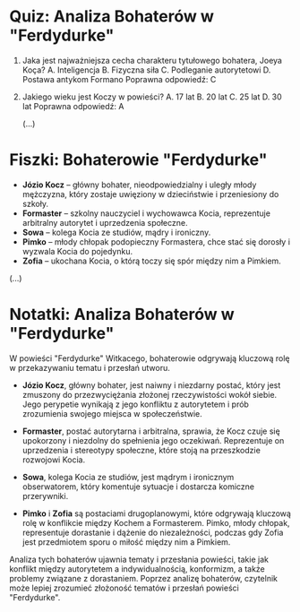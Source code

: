  # Quiz: Analiza Bohaterów w "Ferdydurke"

1. Jaka jest najważniejsza cecha charakteru tytułowego bohatera, Joeya Koça?
   A. Inteligencja
   B. Fizyczna siła
   C. Podleganie autorytetowi
   D. Postawa antykom Formano
   Poprawna odpowiedź: C

2. Jakiego wieku jest Koczy w powieści?
   A. 17 lat
   B. 20 lat
   C. 25 lat
   D. 30 lat
   Poprawna odpowiedź: A

   (...)

# Fiszki: Bohaterowie "Ferdydurke"

- **Józio Kocz** – główny bohater, nieodpowiedzialny i uległy młody mężczyzna, który zostaje uwięziony w dzieciństwie i przeniesiony do szkoły.
- **Formaster** – szkolny nauczyciel i wychowawca Kocia, reprezentuje arbitralny autorytet i uprzedzenia społeczne.
- **Sowa** – kolega Kocia ze studiów, mądry i ironiczny.
- **Pimko** – młody chłopak podopieczny Formastera, chce stać się dorosły i wyzwala Kocia do pojedynku.
- **Zofia** – ukochana Kocia, o którą toczy się spór między nim a Pimkiem.

(...)

# Notatki: Analiza Bohaterów w "Ferdydurke"

W powieści "Ferdydurke" Witkacego, bohaterowie odgrywają kluczową rolę w przekazywaniu tematu i przesłań utworu.

- **Józio Kocz**, główny bohater, jest naiwny i niezdarny postać, który jest zmuszony do przezwyciężania złożonej rzeczywistości wokół siebie. Jego perypetie wynikają z jego konfliktu z autorytetem i prób zrozumienia swojego miejsca w społeczeństwie.

- **Formaster**, postać autorytarna i arbitralna, sprawia, że Kocz czuje się upokorzony i niezdolny do spełnienia jego oczekiwań. Reprezentuje on uprzedzenia i stereotypy społeczne, które stoją na przeszkodzie rozwojowi Kocia.

- **Sowa**, kolega Kocia ze studiów, jest mądrym i ironicznym obserwatorem, który komentuje sytuacje i dostarcza komiczne przerywniki.

- **Pimko** i **Zofia** są postaciami drugoplanowymi, które odgrywają kluczową rolę w konflikcie między Kochem a Formasterem. Pimko, młody chłopak, representuje dorastanie i dążenie do niezależności, podczas gdy Zofia jest przedmiotem sporu o miłość między nim a Pimkiem.

Analiza tych bohaterów ujawnia tematy i przesłania powieści, takie jak konflikt między autorytetem a indywidualnością, konformizm, a także problemy związane z dorastaniem. Poprzez analizę bohaterów, czytelnik może lepiej zrozumieć złożoność tematów i przesłań powieści "Ferdydurke".